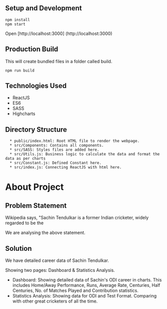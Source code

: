 ## Setup and Development

```
npm install
npm start
```

Open [http://localhost:3000] (http://localhost:3000)


## Production Build

This will create bundled files in a folder called build.

```
npm run build
```


## Technologies Used

* ReactJS
* ES6
* SASS
* Highcharts

## Directory Structure

```
  * public/index.html: Root HTML file to render the webpage.
  * src/Components: Contains all components.
  * src/SASS: Styles files are added here.
  * src/Utils.js: Business logic to calculate the data and format the data as per charts
  * src/Constant.js: Defined Constant here.
  * src/index.js: Connecting ReactJS with html here.
```

# About Project

## Problem Statement
Wikipedia says, "Sachin Tendulkar is a former Indian cricketer, widely regarded to be the

We are analysing the above statement.

## Solution

We have detailed career data of Sachin Tendulkar.

Showing two pages: Dashboard & Statistics Analysis.

* Dashboard: Showing detailed data of Sachin's ODI career in charts. This includes Home/Away Performance, Runs, Average Rate, Centuries, Half Centuries, No. of Matches Played and Contribution statistics.
* Statistics Analysis: Showing data for ODI and Test Format. Comparing with other great cricketers of all the time.



